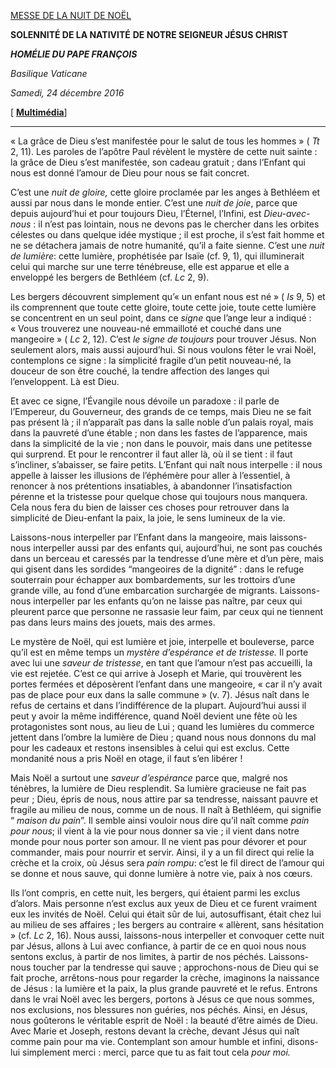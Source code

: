 [MESSE DE LA NUIT DE NOËL](http://www.vatican.va/news_services/liturgy/libretti/2016/20161224-libretto-natale-notte.pdf)

**SOLENNITÉ DE LA NATIVITÉ** **DE NOTRE SEIGNEUR JÉSUS CHRIST**

***HOMÉLIE DU PAPE FRANÇOIS***

*Basilique Vaticane*

*Samedi, 24 décembre 2016*

[ **[Multimédia](http://w2.vatican.va/content/francesco/fr/events/event.dir.html/content/vaticanevents/fr/2016/12/24/messanatale.html)**]

* * *

« La grâce de Dieu s’est manifestée pour le salut de tous les hommes » ( *Tt* 2, 11). Les paroles de l’apôtre Paul révèlent le mystère de cette nuit sainte : la grâce de Dieu s’est manifestée, son cadeau gratuit ; dans l’Enfant qui nous est donné l’amour de Dieu pour nous se fait concret.

C’est une *nuit de gloire,* cette gloire proclamée par les anges à Bethléem et aussi par nous dans le monde entier. C’est une *nuit de joie*, parce que depuis aujourd’hui et pour toujours Dieu, l’Éternel, l’Infini, est *Dieu-avec-nous* : il n’est pas lointain, nous ne devons pas le chercher dans les orbites célestes ou dans quelque idée mystique ; il est proche, il s’est fait homme et ne se détachera jamais de notre humanité, qu’il a faite sienne. C’est une *nuit de lumière*: cette lumière, prophétisée par Isaïe (cf. 9, 1), qui illuminerait celui qui marche sur une terre ténébreuse, elle est apparue et elle a enveloppé les bergers de Bethléem (cf. *Lc* 2, 9).

Les bergers découvrent simplement qu’« un enfant nous est né » ( *Is* 9, 5) et ils comprennent que toute cette gloire, toute cette joie, toute cette lumière se concentrent en un seul point, dans ce *signe* que l’ange leur a indiqué : « Vous trouverez une nouveau-né emmailloté et couché dans une mangeoire » ( *Lc* 2, 12). C’est *le signe de toujours* pour trouver Jésus. Non seulement alors, mais aussi aujourd’hui. Si nous voulons fêter le vrai Noël, contemplons ce signe : la simplicité fragile d’un petit nouveau-né, la douceur de son être couché, la tendre affection des langes qui l’enveloppent. Là est Dieu.

Et avec ce signe, l’Évangile nous dévoile un paradoxe : il parle de l’Empereur, du Gouverneur, des grands de ce temps, mais Dieu ne se fait pas présent là ; il n’apparaît pas dans la salle noble d’un palais royal, mais dans la pauvreté d’une étable ; non dans les fastes de l’apparence, mais dans la simplicité de la vie ; non dans le pouvoir, mais dans une petitesse qui surprend. Et pour le rencontrer il faut aller là, où il se tient : il faut s’incliner, s’abaisser, se faire petits. L’Enfant qui naît nous interpelle : il nous appelle à laisser les illusions de l’éphémère pour aller à l’essentiel, à renoncer à nos prétentions insatiables, à abandonner l’insatisfaction pérenne et la tristesse pour quelque chose qui toujours nous manquera. Cela nous fera du bien de laisser ces choses pour retrouver dans la simplicité de Dieu-enfant la paix, la joie, le sens lumineux de la vie.

Laissons-nous interpeller par l’Enfant dans la mangeoire, mais laissons-nous interpeller aussi par des enfants qui, aujourd’hui, ne sont pas couchés dans un berceau et caressés par la tendresse d’une mère et d’un père, mais qui gisent dans les sordides “mangeoires de la dignité” : dans le refuge souterrain pour échapper aux bombardements, sur les trottoirs d’une grande ville, au fond d’une embarcation surchargée de migrants. Laissons-nous interpeller par les enfants qu’on ne laisse pas naître, par ceux qui pleurent parce que personne ne rassasie leur faim, par ceux qui ne tiennent pas dans leurs mains des jouets, mais des armes.

Le mystère de Noël, qui est lumière et joie, interpelle et bouleverse, parce qu’il est en même temps un *mystère d’espérance et de tristesse.* Il porte avec lui une *saveur de tristesse*, en tant que l’amour n’est pas accueilli, la vie est rejetée. C’est ce qui arrive à Joseph et Marie, qui trouvèrent les portes fermées et déposèrent l’enfant dans une mangeoire, « car il n’y avait pas de place pour eux dans la salle commune » (v. 7). Jésus naît dans le refus de certains et dans l’indifférence de la plupart. Aujourd’hui aussi il peut y avoir la même indifférence, quand Noël devient une fête où les protagonistes sont nous, au lieu de Lui ; quand les lumières du commerce jettent dans l’ombre la lumière de Dieu ; quand nous nous donnons du mal pour les cadeaux et restons insensibles à celui qui est exclus. Cette mondanité nous a pris Noël en otage, il faut s’en libérer !

Mais Noël a surtout une *saveur d’espérance* parce que, malgré nos ténèbres, la lumière de Dieu resplendit. Sa lumière gracieuse ne fait pas peur ; Dieu, épris de nous, nous attire par sa tendresse, naissant pauvre et fragile au milieu de nous, comme un de nous. Il naît à Bethléem, qui signifie “ *maison du pain*”. Il semble ainsi vouloir nous dire qu’il naît comme *pain pour nous*; il vient à la vie pour nous donner sa vie ; il vient dans notre monde pour nous porter son amour. Il ne vient pas pour dévorer et pour commander, mais pour nourrir et servir. Ainsi, il y a un fil direct qui relie la crèche et la croix, où Jésus sera *pain rompu*: c’est le fil direct de l’amour qui se donne et nous sauve, qui donne lumière à notre vie, paix à nos cœurs.

Ils l’ont compris, en cette nuit, les bergers, qui étaient parmi les exclus d’alors. Mais personne n’est exclus aux yeux de Dieu et ce furent vraiment eux les invités de Noël. Celui qui était sûr de lui, autosuffisant, était chez lui au milieu de ses affaires ; les bergers au contraire « allèrent, sans hésitation » (cf. *Lc* 2, 16). Nous aussi, laissons-nous interpeller et convoquer cette nuit par Jésus, allons à Lui avec confiance, à partir de ce en quoi nous nous sentons exclus, à partir de nos limites, à partir de nos péchés. Laissons-nous toucher par la tendresse qui sauve ; approchons-nous de Dieu qui se fait proche, arrêtons-nous pour regarder la crèche, imaginons la naissance de Jésus : la lumière et la paix, la plus grande pauvreté et le refus. Entrons dans le vrai Noël avec les bergers, portons à Jésus ce que nous sommes, nos exclusions, nos blessures non guéries, nos péchés. Ainsi, en Jésus, nous goûterons le véritable esprit de Noël : la beauté d’être aimés de Dieu. Avec Marie et Joseph, restons devant la crèche, devant Jésus qui naît comme pain pour ma vie. Contemplant son amour humble et infini, disons-lui simplement merci : merci, parce que tu as fait tout cela *pour moi.*